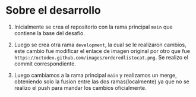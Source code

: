 # Sobre el desarrollo

1. Inicialmente se crea el repositorio con la rama principal `main` que contiene la base del desafio.

2. Luego se crea otra rama `development`, la cual se le realizaron cambios, este cambio fue modificar el enlace de imagen original por otro que fue `https://octodex.github.com/images/orderedlistocat.png`. Se realizo el commit correspondiente.

3. Luego cambiamos a la rama principal `main` y realizamos un merge, obteniendo solo la fusion entre las dos ramas(localmente) ya que no se realizo el push para mandar los cambios oficialmente.
